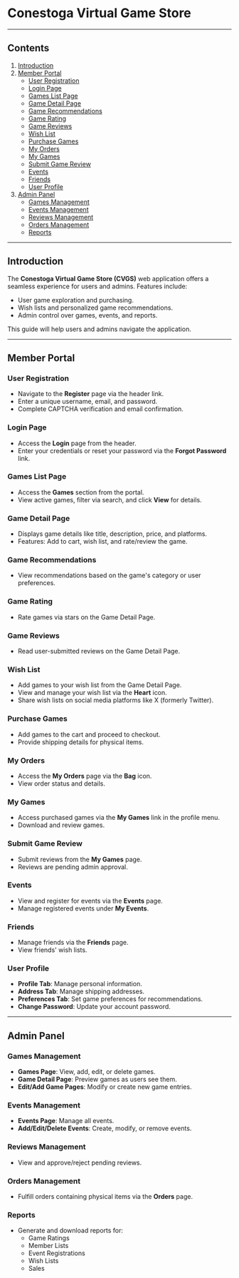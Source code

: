 # Conestoga Virtual Game Store

---

## **Contents**

1. [Introduction](#introduction)
2. [Member Portal](#member-portal)
   - [User Registration](#user-registration)
   - [Login Page](#login-page)
   - [Games List Page](#games-list-page)
   - [Game Detail Page](#game-detail-page)
   - [Game Recommendations](#game-recommendations)
   - [Game Rating](#game-rating)
   - [Game Reviews](#game-reviews)
   - [Wish List](#wish-list)
   - [Purchase Games](#purchase-games)
   - [My Orders](#my-orders)
   - [My Games](#my-games)
   - [Submit Game Review](#submit-game-review)
   - [Events](#events)
   - [Friends](#friends)
   - [User Profile](#user-profile)
3. [Admin Panel](#admin-panel)
   - [Games Management](#games-management)
   - [Events Management](#events-management)
   - [Reviews Management](#reviews-management)
   - [Orders Management](#orders-management)
   - [Reports](#reports)

---

## **Introduction**

The **Conestoga Virtual Game Store (CVGS)** web application offers a seamless experience for users and admins. Features include:

- User game exploration and purchasing.
- Wish lists and personalized game recommendations.
- Admin control over games, events, and reports.

This guide will help users and admins navigate the application.

---

## **Member Portal**


### **User Registration**
- Navigate to the **Register** page via the header link.
- Enter a unique username, email, and password.
- Complete CAPTCHA verification and email confirmation.

### **Login Page**
- Access the **Login** page from the header.
- Enter your credentials or reset your password via the **Forgot Password** link.

### **Games List Page**
- Access the **Games** section from the portal.
- View active games, filter via search, and click **View** for details.

### **Game Detail Page**
- Displays game details like title, description, price, and platforms.
- Features: Add to cart, wish list, and rate/review the game.

### **Game Recommendations**
- View recommendations based on the game's category or user preferences.

### **Game Rating**
- Rate games via stars on the Game Detail Page.

### **Game Reviews**
- Read user-submitted reviews on the Game Detail Page.

### **Wish List**
- Add games to your wish list from the Game Detail Page.
- View and manage your wish list via the **Heart** icon.
- Share wish lists on social media platforms like X (formerly Twitter).

### **Purchase Games**
- Add games to the cart and proceed to checkout.
- Provide shipping details for physical items.

### **My Orders**
- Access the **My Orders** page via the **Bag** icon.
- View order status and details.

### **My Games**
- Access purchased games via the **My Games** link in the profile menu.
- Download and review games.

### **Submit Game Review**
- Submit reviews from the **My Games** page.
- Reviews are pending admin approval.

### **Events**
- View and register for events via the **Events** page.
- Manage registered events under **My Events**.

### **Friends**
- Manage friends via the **Friends** page.
- View friends' wish lists.

### **User Profile**
- **Profile Tab**: Manage personal information.
- **Address Tab**: Manage shipping addresses.
- **Preferences Tab**: Set game preferences for recommendations.
- **Change Password**: Update your account password.

---

## **Admin Panel**

### **Games Management**
- **Games Page**: View, add, edit, or delete games.
- **Game Detail Page**: Preview games as users see them.
- **Edit/Add Game Pages**: Modify or create new game entries.

### **Events Management**
- **Events Page**: Manage all events.
- **Add/Edit/Delete Events**: Create, modify, or remove events.

### **Reviews Management**
- View and approve/reject pending reviews.

### **Orders Management**
- Fulfill orders containing physical items via the **Orders** page.

### **Reports**
- Generate and download reports for:
  - Game Ratings
  - Member Lists
  - Event Registrations
  - Wish Lists
  - Sales

